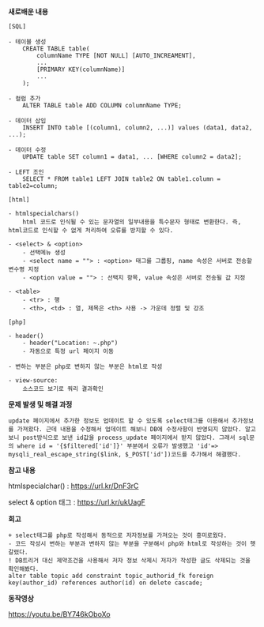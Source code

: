 **새로배운 내용**
    
    [SQL]

    - 테이블 생성
        CREATE TABLE table(
            columnName TYPE [NOT NULL] [AUTO_INCREAMENT],
            ...
            [PRIMARY KEY(columnName)]
            ...
        );

    - 컬럼 추가
        ALTER TABLE table ADD COLUMN columnName TYPE;

    - 데이터 삽입
        INSERT INTO table [(column1, column2, ...)] values (data1, data2, ...);

    - 데이터 수정
        UPDATE table SET column1 = data1, ... [WHERE column2 = data2];

    - LEFT 조인
        SELECT * FROM table1 LEFT JOIN table2 ON table1.column = table2=column;

    [html]

    - htmlspecialchars()
        html 코드로 인식될 수 있는 문자열의 일부내용을 특수문자 형태로 변환한다. 즉, html코드로 인식할 수 없게 처리하여 오류를 방지할 수 있다.
    
    - <select> & <option>
        - 선택메뉴 생성
        - <select name = ""> : <option> 태그를 그룹핑, name 속성은 서버로 전송할 변수명 지정
        - <option value = ""> : 선택지 항목, value 속성은 서버로 전송될 값 지정

    - <table>
        - <tr> : 행
        - <th>, <td> : 열, 제목은 <th> 사용 -> 가운데 정렬 및 강조

    [php]

    - header()
        - header("Location: ~.php")
        - 자동으로 특정 url 페이지 이동 

    - 변하는 부분은 php로 변하지 않는 부분은 html로 작성
    
    - view-source: 
        소스코드 보기로 쿼리 결과확인

**문제 발생 및 해결 과정**

    update 페이지에서 추가한 정보도 업데이트 할 수 있도록 select태그를 이용해서 추가정보를 가져왔다. 근데 내용을 수정해서 업데이트 해보니 DB에 수정사항이 반영되지 않았다. 알고보니 post방식으로 보낸 id값을 process_update 페이지에서 받지 않았다. 그래서 sql문의 where id = '{$filtered['id']}' 부분에서 오류가 발생했고 'id'=> mysqli_real_escape_string($link, $_POST['id'])코드를 추가해서 해결했다.

**참고 내용** 

htmlspecialchar() : <https://url.kr/DnF3rC>

select & option 태그 : <https://url.kr/ukUagF>

**회고**

    + select태그를 php로 작성해서 동적으로 저자정보를 가져오는 것이 흥미로웠다.
    - 코드 작성시 변하는 부분과 변하지 않는 부분을 구분해서 php와 html로 작성하는 것이 헷갈렸다.
    ! DB트리거 대신 제약조건을 사용해서 저자 정보 삭제시 저자가 작성한 글도 삭제되는 것을 확인해봤다.
    alter table topic add constraint topic_authorid_fk foreign key(author_id) references author(id) on delete cascade;

**동작영상** 

<https://youtu.be/BY746kOboXo>
